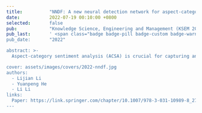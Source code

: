 ```yaml
---
title:          "NNDF: A new neural detection network for aspect-category sentiment analysis"
date:           2022-07-19 00:10:00 +0800
selected:       false
pub:            "Knowledge Science, Engineering and Management (KSEM 2022)"
pub_last:       ' <span class="badge badge-pill badge-custom badge-warning">CCF C</span> <span class="badge badge-pill badge-custom badge-primary">Regular Paper </span>''
pub_date:       "2022"

abstract: >-
  Aspect-category sentiment analysis (ACSA) is crucial for capturing and understanding sentiment polarities of aspect categories hidden behind in sentences or documents automatically. Nevertheless, existing methods have not modeled semantic dependencies of aspect terms and specified entity’s aspect category in sentences. In this paper, we propose a New Neural Detection Network, named NNDF in short, to enhance the ACSA performance. Specifically, representations of input sentences and aspect categories contained in our method are generated by a CNN-pooling-BiLSTM structure respectively, where sentences are represented based on their contextual words and aspect categories are represented based on word embeddings of entities category-specific. Then, a Transformer-based encoder is used to model implicit dependency of sentence contexts and aspect categories of entities in sentences. Finally, the embedding of aspect-category is learned by the novel bidirectional attention mechanism for the sentiment classification. Besides, experiments conducted on Restaurant and MAMS benchmark datasets for the task demonstrate that NNDF achieves more accurate prediction results as compared to several state-of-the-art baselines.

cover: assets/images/covers/2022-nndf.jpg
authors:
  - Lijian Li
  - Yuanpeng He
  - Li Li 
links:
  Paper: https://link.springer.com/chapter/10.1007/978-3-031-10989-8_27
---
```

